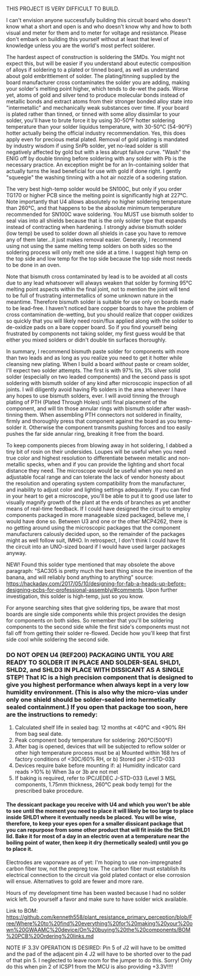 THIS PROJECT IS VERY DIFFICULT TO BUILD.  

I can't envision anyone successfully building this circuit board who doesn't know what a short and open is and who doesn't know why and how to both visual and meter for them and to meter for voltage and resistance.  Please don't embark on building this yourself without at least that level of knowledge unless you are the world's most perfect solderer.

The hardest aspect of construction is soldering the SMDs.  You might not expect this, but will be easier if you understand about eutectic composition of alloys if soldering to a plated or tinned board, as well as understand about gold embrittlement of solder.  The plating/tinning supplied by the board manufacturer cross contaminates the solder you are adding, making your solder's melting point higher, which tends to de-wet the pads.  Worse yet, atoms of gold and silver tend to produce molecular bonds instead of metallic bonds and extract atoms from their stronger bonded alloy state into "intermetallic" and mechanically weak substances over time.  If your board is plated rather than tinned, or tinned with some alloy dissimilar to your solder, you'll have to brute force it by using 30-50°F hotter soldering temperature than your solder liquidus temperature, with 30-50°C (54-90°F) hotter actually being the official industry recommendation.  Yes, this does apply even for precious metal plated.  Removal of gold plating is mandated by industry wisdom if using SnPb solder, yet no-lead solder is still negatively affected by gold but with a less abrupt failure curve.  "Wash" the ENIG off by double tinning before soldering with any solder with Pb is the necessary practice.  An exception might be for an In-containing solder that actually turns the lead beneficial for use with gold if done right.  I gently "squeegie" the washing tinning with a hot air nozzle of a sodering station.  

The very best high-temp solder would be SN100C, but only if you order TG170 or higher PCB since the melting point is significantly high at 227°C.  Note importantly that U4 allows absolutely no higher soldering temperature than 260°C, and that happens to be the absolute minimum temperature recommended for SN100C wave soldering.  You MUST use bismuth solder to seal vias into all shields because that is the only solder type that expands instead of contracting when hardening.  I strongly advise bismuth solder (low temp) be used to solder down all shields in case you have to remove any of them later...it just makes removal easier.  Generally, I recommend using not using the same melting temp solders on both sides so the soldering process will only melt one side at a time.  I suggest high temp on the top side and low temp for the top side because the top side most needs to be done in an oven.

Note that bismuth cross contaminated by lead is to be avoided at all costs due to any lead whatsoever will always weaken that solder by forming 95°C melting point aspects within the final joint, not to mention the joint will tend to be full of frustrating intermetallics of some unknown nature in the meantime.  Therefore bismuth solder is suitable for use only on boards made to be lead-free.  I haven't noticed bare copper boards to have the problem of cross contamination de-wetting, but you should realize that copper oxidizes so quickly that you will likely need rosin/flux applied along with the solder to de-oxidize pads on a bare copper board.  So if you find yourself being frustrated by components not taking solder, my first guess would be that either you mixed solders or didn't double tin surfaces thoroughly.

In summary, I recommend bismuth paste solder for components with more than two leads and as long as you realize you need to get it hotter while cleansing new plating.   When I build a board _without_ paste or cream solder, I'll expect two solder attempts.  The first is with 97% tin, 3% silver solid solder (especially on two leaded components) and the second pass is spot soldering with bismuth solder of any kind after microscopic inspection of all joints.  I will diligently avoid having Pb solders in the area whenever I have any hopes to use bismuth solders, ever.  I will avoid tinning the through plating of PTH (Plated Through Holes) until final placement of the component, and will tin those annular rings with bismuth solder after wash-tinning them.  When assembling PTH connectors not soldered in finality, firmly and thoroughly press that component against the board as you temp-solder it.  Otherwise the component transmits pushing forces and too easily pushes the far side annular ring, breaking it free from the board.

To keep components pieces from blowing away in hot soldering, I dabbed a tiny bit of rosin on their undersides.  Loupes will be useful when you need true color and highest resolution to differentiate between metallic and non-metallic specks, when and if you can provide the lighting and short focal distance they need.  The microscope would be useful when you need an adjustable focal range and can tolerate the lack of vendor honesty about the resolution and operating system compatibility from the manufacturer, and inability to adjust color and lighting settings adequately.  If you can find in your heart to get a microscope, you'll be able to put it to good use later to visually magnify growth of the plant at the ends of branches as yet another means of real-time feedback.  If I could have designed the circuit to employ components packaged in more manageable sized packaged, believe me, I would have done so.  Between U3 and one or the other MCP4262, there is no getting around using the microscopic packages that the component manufacturers calously decided upon, so the remainder of the packages might as well follow suit, IMHO.  In retrospect, I don't think I could have fit the circuit into an UNO-sized board if I would have used larger packages anyway.

NEW! Found this solder type mentioned that may obsolete the above paragraph:
"SAC305 is pretty much the best thing since the invention of the banana, and will reliably bond anything to anything"  source: https://hackaday.com/2017/05/10/designing-for-fab-a-heads-up-before-designing-pcbs-for-professional-assembly/#comments.  Upon further investigation, this solder is high-temp, just so you know.

For anyone searching sites that give soldering tips, be aware that most boards are single side components while this project provides the design for components on both sides.  So remember that you'll be soldering components to the second side while the first side's components must not fall off from getting their solder re-flowed.  Decide how you'll keep that first side cool while soldering the second side.

### DO NOT OPEN U4 (REF200) PACKAGING UNTIL YOU ARE READY TO SOLDER IT IN PLACE AND SOLDER-SEAL SHLD1, SHLD2, and SHLD3 IN PLACE WITH DISSICANT AS A SINGLE STEP!  That IC is a high precision component that is designed to give you highest performance when always kept in a very low humidity environment.  (This is also why the micro-vias under only one shield should be solder-sealed into hermetically sealed containment.)  If you open that package too soon, here are the instructions to remedy: 
 1. Calculated shelf life in sealed bag: 12 months at <40°C and <90% RH from bag seal date.
 2. Peak component body temperature for soldering: 260°C(500°F)
 3. After bag is opened, devices that will be subjected to reflow solder or other high temperature process must be 
   a) Mounted within 168 hrs of factory conditions of <30C/60% RH, or
   b) Stored per J-STD-033
 4. Devices require bake before mounting if:
   a) Humidity indicator card reads >10%
   b) When 3a or 3b are not met
 5. If baking is required, refer to IPC/JEDEC J-STD-033 (Level 3 MSL components, 1.75mm thickness, 260°C peak body temp) for the prescribed bake procedure.

#### The dessicant package you receive with U4 and which you won't be able to see until the moment you need to place it will likely be too large to place inside SHLD1 where it eventually needs be placed.  You will be wise, therefore, to keep your eyes open for a smaller dissicant package that you can repurpose from some other product that will fit inside the SHLD1 lid.  Bake it for most of a day in an electric oven at a temperature near the boiling point of water, then keep it dry (hermetically sealed) until you go to place it.

Electrodes are vaporware as of yet: I'm hoping to use non-impregnated carbon fiber tow, not the prepreg tow.  The carbon fiber must establish its electrical connection to the circuit via gold plated contact or else corrosion will ensue.  Alternatives to gold are fewer and more rare.

Hours of my development time has been wasted because I had no solder wick left.  Do yourself a favor and make sure to have solder wick available.

Link to BOM: https://github.com/kenneth558/plant_resistance_primary_perception/blob/Free/Where%20to%20find%20everything%20for%20making%20your%20own%20GWAAMC%20device/On%20buying%20the%20components/BOM%20PCB%20Ordering%20links.md

NOTE IF 3.3V OPERATION IS DESIRED:  Pin 5 of J2 will have to be omitted and the pad of the adjacent pin 4 J2 will have to be shorted over to the pad of that pin 5.  I neglected to leave room for the jumper to do this.  Sorry!   Only do this when pin 2 of ICSP1 from the MCU is also providing +3.3V!!!!
